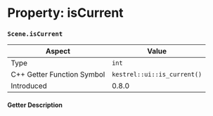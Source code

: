 
# Property: isCurrent
### `Scene.isCurrent`

| Aspect | Value |
| --- | --- |
| Type | `int` |
| C++ Getter Function Symbol | `kestrel::ui::is_current()` |
| Introduced | 0.8.0 |

#### Getter Description

